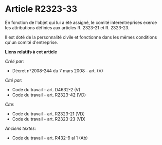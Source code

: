 # Article R2323-33

En fonction de l'objet qui lui a été assigné, le comité interentreprises exerce les attributions définies aux articles R.
2323-21 et R. 2323-23. 

Il est doté de la personnalité civile et fonctionne dans les mêmes conditions qu'un comité d'entreprise.

**Liens relatifs à cet article**

_Créé par_:

  - Décret n°2008-244 du 7 mars 2008 - art. (V)

_Cité par_:

  - Code du travail - art. D4632-2 (V)
  - Code du travail - art. R2323-42 (VD)

_Cite_:

  - Code du travail - art. R2323-21 (VD)
  - Code du travail - art. R2323-23 (VD)

_Anciens textes_:

  - Code du travail - art. R432-9 al 1 (Ab)
